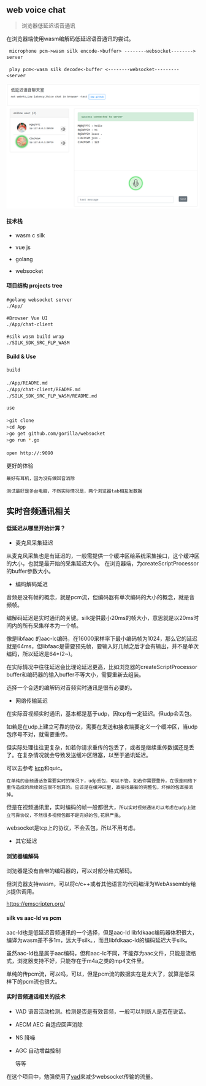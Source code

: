 ## web voice chat 

>浏览器低延迟语音通讯

在浏览器端使用wasm编解码低延迟语音通讯的尝试。

```
 microphone pcm->wasm silk encode->buffer> --------websocket--------> server                     
                                                                                                                                         
 play pcm<-wasm silk decode<-buffer <--------websocket--------- <server

```
![img](https://github.com/uxctx/web_voice_chat/blob/master/cp.png)

#### 技术栈

* wasm c silk

* vue js

* golang 

* websocket

#### 项目结构 projects tree

```
#golang websocket server
./App/ 

#Browser Vue UI
./App/chat-client 

#silk wasm build wrap
./SILK_SDK_SRC_FLP_WASM

```

#### Build & Use

```bash
build

./App/README.md
./App/chat-client/README.md
./SILK_SDK_SRC_FLP_WASM/README.md

```


```bash
use

>git clone 
>cd App
>go get github.com/gorilla/websocket 
>go run *.go

open http://:9090

```

更好的体验
```
最好有耳机，因为没有做回音消除

测试最好是多台电脑，不然实际情况是，两个浏览器tab相互发数据
```

## 实时音频通讯相关


#### 低延迟从哪里开始计算？

* 麦克风采集延迟

从麦克风采集也是有延迟的，一般需提供一个缓冲区给系统采集接口，这个缓冲区的大小，也就是最开始的采集延迟大小。
在浏览器端，为createScriptProcessor的buffer参数大小。

* 编码解码延迟

音频是没有帧的概念，就是pcm流，但编码器有单次编码的大小的概念，就是音频帧。

编解码延迟是实时通讯的关键。silk提供最小20ms的帧大小，意思就是以20ms时间内的所有采集样本为一个帧。

像是libfaac 的aac-lc编码，在16000采样率下最小编码帧为1024，那么它的延迟就是64ms，但libfaac是需要预先帧，要输入好几帧之后才会有输出，并不是单次编码，所以延迟是64*(2~)。

在实际情况中往往延迟会比理论延迟更高，比如浏览器的createScriptProcessor buffer和编码器的输入buffer不等大小，需要重新去组装。

选择一个合适的编解码对音频实时通讯是很有必要的。

* 网络传输延迟

在实际音视频实时通讯，基本都是基于udp，因tcp有一定延迟。但udp会丢包。

如若是在udp上建立可靠的协议，需要在发送和接收端要定义一个缓冲区，当udp包序号不对，就需要重传。

但实际处理往往更复杂，如若你请求重传的包丢了，或者是继续重传数据还是丢了。在复杂情况就会导致发送缓冲区阻塞，以至于通讯延迟。

可以去参考 [kcp](https://github.com/skywind3000/kcp)和quic。

`在单纯的音频通话急需要实时的情况下，udp丢包，可以不管。如若你需要重传，在很差网络下重传造成的后续效应很不划算的。应该是在缓冲区里，直接找最新的完整包，坏掉的包直接丢掉`。

但是在视频通讯里，实时编码的帧一般都很大，`所以实时视频通讯可以考虑在udp上建立可靠协议，不然很多视频包都不是完好的包,花屏严重`。

websocket是tcp上的协议，不会丢包，所以不用考虑。

* 其它延迟
 


#### 浏览器编解码

浏览器是没有自带的编码器的，可以对部分格式解码。

但浏览器支持wasm，可以将c/c++或者其他语言的代码编译为WebAssembly给js提供调用。

https://emscripten.org/


#### silk vs aac-ld vs pcm

 aac-ld也是低延迟音频通讯的一个选择，但是aac-ld libfdkaac编码器体积很大，编译为wasm差不多1m，远大于silk。，而且libfdkaac-ld的编码延迟大于silk。

 虽然aac-ld也是属于aac编码，但和aac-lc不同，不能存为aac文件，只能是流格式，浏览器支持不好，只能存在于m4a之类的mp4文件里。

 单纯的传pcm流，可以吗，可以，但是pcm流的数据实在是太大了，就算是低采样下的pcm流也很大。

 #### 实时音频通话相关的技术

- VAD  语音活动检测。检测是否是有效音频，一般可以判断人是否在说话。

- AECM AEC 自适应回声消除

- NS 降噪

- AGC 自动增益控制

  等等


在这个项目中，勉强使用了[vad](https://github.com/cpuimage/WebRTC_VAD)来减少websocket传输的流量。









